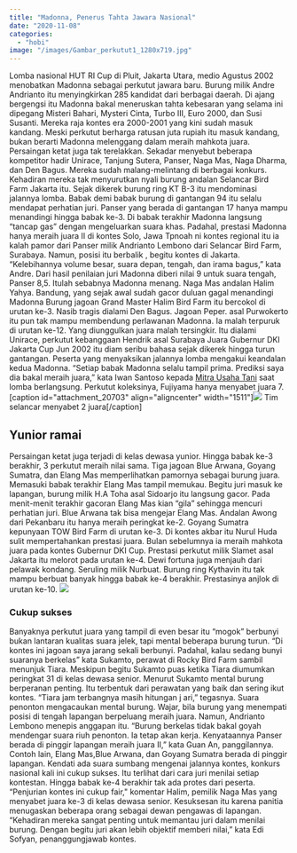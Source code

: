 ```yaml
---
title: "Madonna, Penerus Tahta Jawara Nasional"
date: "2020-11-08"
categories: 
  - "hobi"
image: "/images/Gambar_perkutut1_1280x719.jpg"
---
```


Lomba nasional HUT RI Cup di Pluit, Jakarta Utara, medio Agustus 2002 menobatkan Madonna sebagai perkutut jawara baru. Burung milik Andre Andrianto itu menyingkirkan 285 kandidat dari berbagai daerah. Di ajang bergengsi itu Madonna bakal meneruskan tahta kebesaran yang selama ini dipegang Misteri Bahari, Mysteri Cinta, Turbo III, Euro 2000, dan Susi Susanti. Mereka raja kontes era 2000-2001 yang kini sudah masuk kandang. Meski perkutut berharga ratusan juta rupiah itu masuk kandang, bukan berarti Madonna melenggang dalam meraih mahkota juara. Persaingan ketat juga tak terelakkan. Sekadar menyebut beberapa kompetitor hadir Unirace, Tanjung Sutera, Panser, Naga Mas, Naga Dharma, dan Den Bagus. Mereka sudah malang-melintang di berbagai konkurs. Kehadiran mereka tak menyurutkan nyali burung andalan Selancar Bird Farm Jakarta itu. Sejak dikerek burung ring KT B-3 itu mendominasi jalannya lomba. Babak demi babak burung di gantangan 94 itu selalu mendapat perhatian juri. Panser yang berada di gantangan 17 hanya mampu menandingi hingga babak ke-3. Di babak terakhir Madonna langsung “tancap gas” dengan mengeluarkan suara khas. Padahal, prestasi Madonna hanya meraih juara II di kontes Solo, Jawa Tpnoah ni kontes regional itu ia kalah pamor dari Panser milik Andrianto Lembono dari Selancar Bird Farm, Surabaya. Namun, posisi itu berbalik , begitu kontes di Jakarta. “Kelebihannya volume besar, suara depan, tengah, dan irama bagus,” kata Andre. Dari hasil penilaian juri Madonna diberi nilai 9 untuk suara tengah, Panser 8,5. Itulah sebabnya Madonna menang. Naga Mas andalan Halim Yahya. Bandung, yang sejak awal sudah gacor duluan gagal menandingi Madonna Burung jagoan Grand Master Halim Bird Farm itu bercokol di urutan ke-3. Nasib tragis dialami Den Bagus. Jagoan Peper. asal Purwokerto itu pun tak mampu membendung perlawanan Madonna. Ia malah terpuruk di urutan ke-12. Yang diunggulkan juara malah tersingkir. Itu dialami Unirace, perkutut kebanggaan Hendrik asal Surabaya Juara Gubernur DKI Jakarta Cup Jun 2002 itu diam seribu bahasa sejak dikerek hingga turun gantangan. Peserta yang menyaksikan jalannya lomba mengakui keandalan kedua Madonna. “Setiap babak Madonna selalu tampil prima. Prediksi saya dia bakal meraih juara,” kata Iwan Santoso kepada [Mitra Usaha Tani](http://localhost/mitra) saat lomba berlangsung. Perkutut koleksinya, Fujiyama hanya menyabet juara 7. \[caption id="attachment\_20703" align="aligncenter" width="1511"\][![](/images/perkutut.jpg)](http://localhost/mitra/wp-content/uploads/2020/11/perkutut.jpg) Tim selancar menyabet 2 juara\[/caption\]

## Yunior ramai

Persaingan ketat juga terjadi di kelas dewasa yunior. Hingga babak ke-3 berakhir, 3 perkutut meraih nilai sama. Tiga jagoan Blue Arwana, Goyang Sumatra, dan Elang Mas memperlihatkan pamornya sebagai burung juara. Memasuki babak terakhir Elang Mas tampil memukau. Begitu juri masuk ke lapangan, burung milik H.A Toha asal Sidoarjo itu langsung gacor. Pada menit-menit terakhir gacoran Elang Mas kian “gila” sehingga mencuri perhatian juri. Blue Arwana tak bisa mengejar Elang Mas. Andalan Awong dari Pekanbaru itu hanya meraih peringkat ke-2. Goyang Sumatra kepunyaan TOW Bird Farm di urutan ke-3. Di kontes akbar itu Nurul Huda sulit mempertahankan prestasi juara. Bulan sebelumnya ia meraih mahkota juara pada kontes Gubernur DKI Cup. Prestasi perkutut milik Slamet asal Jakarta itu melorot pada urutan ke-4. Dewi fortuna juga menjauh dari pelawak kondang. Seruling milik Nurbuat. Burung ring Kythavin itu tak mampu berbuat banyak hingga babak ke-4 berakhir. Prestasinya anjlok di urutan ke-10. [![](/images/juara.jpg)](http://localhost/mitra/wp-content/uploads/2020/11/juara.jpg)

### Cukup sukses

Banyaknya perkutut juara yang tampil di even besar itu “mogok” berbunyi bukan lantaran kualitas suara jelek, tapi mental beberapa burung turun. “Di kontes ini jagoan saya jarang sekali berbunyi. Padahal, kalau sedang bunyi suaranya berkelas” kata Sukamto, perawat di Rocky Bird Farm sambil menunjuk Tiara. Meskipun begitu Sukamto puas ketika Tiara diumumkan peringkat 31 di kelas dewasa senior. Menurut Sukamto mental burung berperanan penting. Itu terbentuk dari perawatan yang baik dan sering ikut kontes. “Tiara jam terbangnya masih hitungan j ari,” tegasnya. Suara penonton mengacaukan mental burung. Wajar, bila burung yang menempati posisi di tengah lapangan berpeluang meraih juara. Namun, Andrianto Lembono menepis anggapan itu. “Burung berkelas tidak bakal goyah mendengar suara riuh penonton. Ia tetap akan kerja. Kenyataannya Panser berada di pinggir lapangan meraih juara II,” kata Guan An, panggilannya. Contoh lain, Elang Mas,Blue Arwana, dan Goyang Sumatra berada di pinggir lapangan. Kendati ada suara sumbang mengenai jalannya kontes, konkurs nasional kali ini cukup sukses. Itu terlihat dari cara juri menilai setiap kontestan. Hingga babak ke-4 berakhir tak ada protes dari peserta. “Penjurian kontes ini cukup fair," komentar Halim, pemilik Naga Mas yang menyabet juara ke-3 di kelas dewasa senior. Kesuksesan itu karena panitia menugaskan beberapa orang sebagai dewan pengawas di lapangan. “Kehadiran mereka sangat penting untuk memantau juri dalam menilai burung. Dengan begitu juri akan lebih objektif memberi nilai,” kata Edi Sofyan, penanggungjawab kontes.
